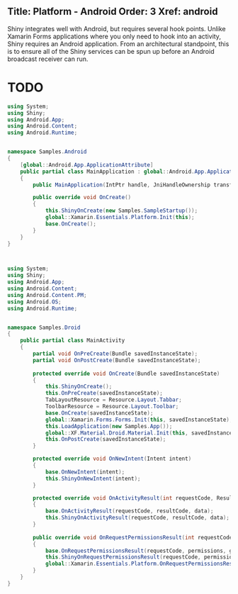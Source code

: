 Title: Platform - Android
Order: 3
Xref: android
---

Shiny integrates well with Android, but requires several hook points.  Unlike Xamarin Forms applications where you only need to hook into an activity, Shiny
requires an Android application.  From an architectural standpoint, this is to ensure all of the Shiny services can be spun up before an Android broadcast receiver 
can run. 


# TODO

```csharp
using System;
using Shiny;
using Android.App;
using Android.Content;
using Android.Runtime;


namespace Samples.Android
{
	[global::Android.App.ApplicationAttribute]
	public partial class MainApplication : global::Android.App.Application
	{
		public MainApplication(IntPtr handle, JniHandleOwnership transfer) : base(handle, transfer) {}

		public override void OnCreate()
		{
			this.ShinyOnCreate(new Samples.SampleStartup());
			global::Xamarin.Essentials.Platform.Init(this);
			base.OnCreate();
		}
	}
}



using System;
using Shiny;
using Android.App;
using Android.Content;
using Android.Content.PM;
using Android.OS;
using Android.Runtime;


namespace Samples.Droid
{
	public partial class MainActivity
	{
		partial void OnPreCreate(Bundle savedInstanceState);		
        partial void OnPostCreate(Bundle savedInstanceState);		
        
        protected override void OnCreate(Bundle savedInstanceState)
		{
			this.ShinyOnCreate();
			this.OnPreCreate(savedInstanceState);
			TabLayoutResource = Resource.Layout.Tabbar;
			ToolbarResource = Resource.Layout.Toolbar;
			base.OnCreate(savedInstanceState);
			global::Xamarin.Forms.Forms.Init(this, savedInstanceState);
			this.LoadApplication(new Samples.App());
			global::XF.Material.Droid.Material.Init(this, savedInstanceState);
			this.OnPostCreate(savedInstanceState);
		}

		protected override void OnNewIntent(Intent intent)
		{
			base.OnNewIntent(intent);
			this.ShinyOnNewIntent(intent);
		}

		protected override void OnActivityResult(int requestCode, Result resultCode, Intent data)
		{
			base.OnActivityResult(requestCode, resultCode, data);
			this.ShinyOnActivityResult(requestCode, resultCode, data);
		}
	
		public override void OnRequestPermissionsResult(int requestCode, string[] permissions, [GeneratedEnum] Permission[] grantResults)
		{
			base.OnRequestPermissionsResult(requestCode, permissions, grantResults);
			this.ShinyOnRequestPermissionsResult(requestCode, permissions, grantResults);
			global::Xamarin.Essentials.Platform.OnRequestPermissionsResult(requestCode, permissions, grantResults);
		}
	}
}

```
